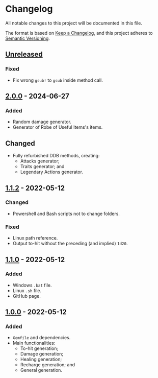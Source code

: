 # Changelog

All notable changes to this project will be documented in this file.

The format is based on [Keep a Changelog](https://keepachangelog.com/en/1.0.0/),
and this project adheres to [Semantic Versioning](https://semver.org/spec/v2.0.0.html).

## [Unreleased]
### Fixed
- Fix wrong `gsub!` to `gsub` inside method call.

## [2.0.0] - 2024-06-27
### Added
- Random damage generator.
- Generator of Robe of Useful Items's items.
## Changed
- Fully refurbished DDB methods, creating:
  - Attacks generator;
  - Traits generator; and
  - Legendary Actions generator.

## [1.1.2] - 2022-05-12
### Changed
- Powershell and Bash scripts not to change folders.
### Fixed
- Linux path reference.
- Output to-hit without the preceding (and implied) `1d20`.

## [1.1.0] - 2022-05-12
### Added
- Windows `.bat` file.
- Linux `.sh` file.
- GitHub page.

## [1.0.0] - 2022-05-12
### Added
- `Gemfile` and dependencies.
- Main functionalities:
  - To-hit generation;
  - Damage generation;
  - Healing generation;
  - Recharge generation; and
  - General generation.

[Unreleased]: https://github.com/Nereare/DDB-Rollable/compare/v2.0.0..HEAD
[2.0.0]: https://github.com/Nereare/DDB-Rollable/compare/v1.1.2...v2.0.0
[1.1.2]: https://github.com/Nereare/DDB-Rollable/compare/v1.1.0...v1.1.2
[1.1.0]: https://github.com/Nereare/DDB-Rollable/compare/v1.0.0...v1.1.0
[1.0.0]: https://github.com/Nereare/DDB-Rollable/releases/tag/v1.0.0
